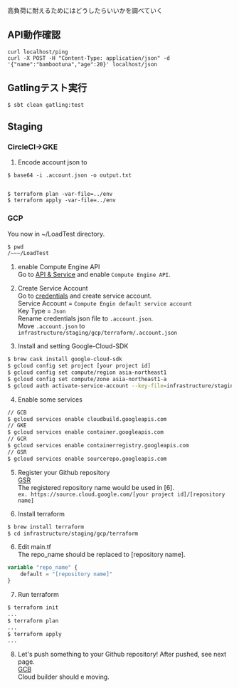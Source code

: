 高負荷に耐えるためにはどうしたらいいかを調べていく

## API動作確認
```sbtshell
curl localhost/ping
curl -X POST -H "Content-Type: application/json" -d '{"name":"bambootuna","age":20}' localhost/json
```

## Gatlingテスト実行
```sbtshell
$ sbt clean gatling:test
```


## Staging
### CircleCI->GKE
1. Encode account json to 
```sbtshell
$ base64 -i .account.json -o output.txt


$ terraform plan -var-file=../env
$ terraform apply -var-file=../env
```

### GCP
You now in ~/LoadTest directory.  
```bash
$ pwd
/~~~/LoadTest
```

1. enable Compute Engine API  
Go to [API & Service](https://console.cloud.google.com/apis/api/) and enable `Compute Engine API`.  

2. Create Service Account  
Go to [credentials](https://console.cloud.google.com/apis/credentials) and create service account.  
Service Account = `Compute Engin default service account`  
Key Type = `Json`  
Rename credentials json file to `.account.json`.  
Move `.account.json` to `infrastructure/staging/gcp/terraform/.account.json`  

3. Install and setting Google-Cloud-SDK  
```bash
$ brew cask install google-cloud-sdk
$ gcloud config set project [your project id]
$ gcloud config set compute/region asia-northeast1
$ gcloud config set compute/zone asia-northeast1-a
$ gcloud auth activate-service-account --key-file=infrastructure/staging/gcp/terraform/.account.json
```

4. Enable some services   
```bash
// GCB
$ gcloud services enable cloudbuild.googleapis.com
// GKE
$ gcloud services enable container.googleapis.com
// GCR
$ gcloud services enable containerregistry.googleapis.com
// GSR
$ gcloud services enable sourcerepo.googleapis.com
```

5. Register your Github repository  
[GSR](https://source.cloud.google.com/repo/new)  
The registered repository name would be used in [6].  
`ex. https://source.cloud.google.com/[your project id]/[repository name]`  

5. Install terraform  
```bash
$ brew install terraform
$ cd infrastructure/staging/gcp/terraform
```

6. Edit main.tf  
The repo_name should be replaced to [repository name].
```tf
variable "repo_name" {
    default = "[repository name]"
}
```

7. Run terraform
```bash
$ terraform init
...
$ terraform plan
...
$ terraform apply
...
```

8. Let's push something to your Github repository!
After pushed, see next page.  
[GCB](https://console.cloud.google.com/cloud-build/builds)  
Cloud builder should e moving.  